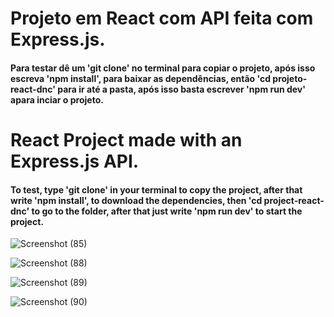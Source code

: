 

# Projeto em React com API feita com Express.js.

#### Para testar dê um 'git clone' no terminal para copiar o projeto, após isso escreva 'npm install', para baixar as dependências, então 'cd projeto-react-dnc' para ir até a pasta, após isso basta escrever 'npm run dev' apara inciar o projeto.


# React Project made with an Express.js API.

#### To test, type 'git clone' in your terminal to copy the project, after that write 'npm install', to download the dependencies, then 'cd project-react-dnc' to go to the folder, after that just write 'npm run dev' to start the project.


















![Screenshot (85)](https://github.com/RaphaelMarquesMartorella/Biblioteca-Central/assets/118463534/f59b6943-8dce-499c-a3a3-6cfcb2a9948b)














![Screenshot (88)](https://github.com/RaphaelMarquesMartorella/Biblioteca-Central/assets/118463534/2c5e5c89-0b29-4b5d-8c26-6ba42618246f)










![Screenshot (89)](https://github.com/RaphaelMarquesMartorella/Biblioteca-Central/assets/118463534/b2ea1c46-c6ba-4443-8474-986e27e6eb8a)















![Screenshot (90)](https://github.com/RaphaelMarquesMartorella/Biblioteca-Central/assets/118463534/277eaba9-0ee3-4511-bb0e-da7e0dafaa1d)










